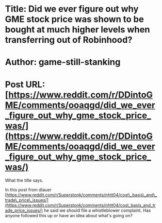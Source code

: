 # Title: Did we ever figure out why GME stock price was shown to be bought at much higher levels when transferring out of Robinhood?
# Author: game-still-stanking
# Post URL: [https://www.reddit.com/r/DDintoGME/comments/ooaqgd/did_we_ever_figure_out_why_gme_stock_price_was/](https://www.reddit.com/r/DDintoGME/comments/ooaqgd/did_we_ever_figure_out_why_gme_stock_price_was/)


What the title says.

In this post from dlauer [https://www.reddit.com/r/Superstonk/comments/nhtt04/cost\_basis\_and\_trade\_price\_issues/](https://www.reddit.com/r/Superstonk/comments/nhtt04/cost_basis_and_trade_price_issues/) he said we should file a whistleblower complaint. Has anyone followed this up or have an idea about what's going on?